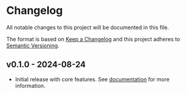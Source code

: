 # Changelog

All notable changes to this project will be documented in this file.

The format is based on [Keep a Changelog](http://keepachangelog.com/en/1.0.0/)
and this project adheres to [Semantic Versioning](http://semver.org/spec/v2.0.0.html).

## v0.1.0 - 2024-08-24

- Initial release with core features. See [documentation](https://jeafreezy.github.io/nigeria_geodata/) for more information.
